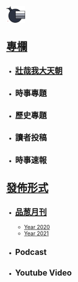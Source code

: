 <img src="Logo.png" width=10%>

# [專欄](/專欄)
- ## [壯哉我大天朝](/專欄/壯哉我大天朝/壯哉我大天朝.md)
- ## 時事專題
- ## 歷史專題
- ## 讀者投稿
- ## 時事速報

# [發佈形式](/發佈形式)
- ## [品葱月刊](/發佈形式/品葱月刊)
  - [Year 2020](/發佈形式/品葱月刊/2020.md)
  - [Year 2021](/發佈形式/品葱月刊/2021.md)
- ## Podcast
- ## Youtube Video
